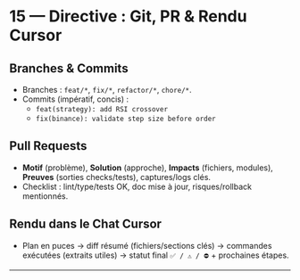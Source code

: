 <!-- .cursor/rules/15-DIRECTIVE-git-output-style.md -->
# 15 — Directive : Git, PR & Rendu Cursor

## Branches & Commits
- Branches : `feat/*`, `fix/*`, `refactor/*`, `chore/*`.
- Commits (impératif, concis) :
  - `feat(strategy): add RSI crossover`
  - `fix(binance): validate step size before order`

## Pull Requests
- **Motif** (problème), **Solution** (approche), **Impacts** (fichiers, modules), **Preuves** (sorties checks/tests), captures/logs clés.
- Checklist : lint/type/tests OK, doc mise à jour, risques/rollback mentionnés.

## Rendu dans le Chat Cursor
- Plan en puces → diff résumé (fichiers/sections clés) → commandes exécutées (extraits utiles) → statut final `✅ / ⚠️ / ⛔` + prochaines étapes.

---

